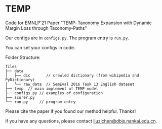 # TEMP
Code for EMNLP'21 Paper "TEMP: Taxonomy Expansion with Dynamic Margin Loss through Taxonomy-Paths"

Our configs are in `configs.py`.
The program entry is `run.py`.

You can set your configs in code.

Folder Structure:
```text
files
├── data
│   ├── dic       // crawled dictionary (from wikipedia and PyDictionary)
│   └── raw_data  // SemEval 2016 Task 13 English dataset
├── temp  // main implement of TEMP model
├── configs.py // examples of configuration
├── scorer.py
└── run.py     // program entry
```


Please cite the paper if you found our method helpful. Thanks!

If you have any questions, please contact liuzichen@dbis.nankai.edu.cn.